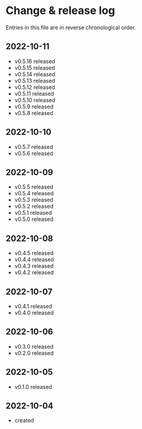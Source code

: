# Change & release log

Entries in this file are in reverse chronological order.

## 2022-10-11

* v0.5.16 released
* v0.5.15 released
* v0.5.14 released
* v0.5.13 released
* v0.5.12 released
* v0.5.11 released
* v0.5.10 released
* v0.5.9 released
* v0.5.8 released

## 2022-10-10

* v0.5.7 released
* v0.5.6 released

## 2022-10-09

* v0.5.5 released
* v0.5.4 released
* v0.5.3 released
* v0.5.2 released
* v0.5.1 released
* v0.5.0 released

## 2022-10-08

* v0.4.5 released
* v0.4.4 released
* v0.4.3 released
* v0.4.2 released

## 2022-10-07

* v0.4.1 released
* v0.4.0 released

## 2022-10-06

* v0.3.0 released
* v0.2.0 released

## 2022-10-05

* v0.1.0 released

## 2022-10-04

* created
